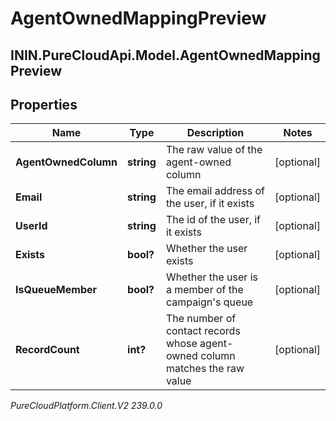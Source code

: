 # AgentOwnedMappingPreview

## ININ.PureCloudApi.Model.AgentOwnedMappingPreview

## Properties

|Name | Type | Description | Notes|
|------------ | ------------- | ------------- | -------------|
| **AgentOwnedColumn** | **string** | The raw value of the agent-owned column | [optional] |
| **Email** | **string** | The email address of the user, if it exists | [optional] |
| **UserId** | **string** | The id of the user, if it exists | [optional] |
| **Exists** | **bool?** | Whether the user exists | [optional] |
| **IsQueueMember** | **bool?** | Whether the user is a member of the campaign&#39;s queue | [optional] |
| **RecordCount** | **int?** | The number of contact records whose agent-owned column matches the raw value | [optional] |



_PureCloudPlatform.Client.V2 239.0.0_
